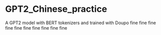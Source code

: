 # GPT2_Chinese_practice
A GPT2 model with BERT tokenizers and trained with Doupo 
fine fine fine fine fine fine fine fine fine fine
